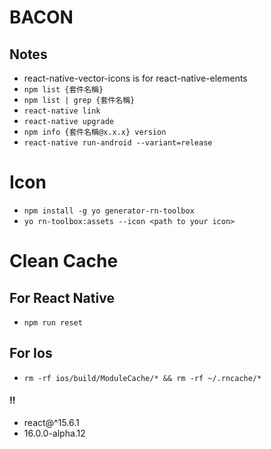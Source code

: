 # BACON #

## Notes

* react-native-vector-icons is for react-native-elements
* `npm list {套件名稱}`
* `npm list | grep {套件名稱}`
* `react-native link`
* `react-native upgrade`
* `npm info {套件名稱@x.x.x} version`
* `react-native run-android --variant=release`

# Icon
* `npm install -g yo generator-rn-toolbox`
* `yo rn-toolbox:assets --icon <path to your icon>`

# Clean Cache
## For React Native 

* `npm run reset`

## For Ios

* `rm -rf ios/build/ModuleCache/* && rm -rf ~/.rncache/*`

#### !!

- react@^15.6.1
- 16.0.0-alpha.12